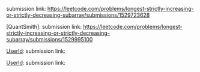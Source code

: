[UserId]: 529JEITKKO
submission link: https://leetcode.com/problems/longest-strictly-increasing-or-strictly-decreasing-subarray/submissions/1529723628

[QuantSmith]:
submission link: https://leetcode.com/problems/longest-strictly-increasing-or-strictly-decreasing-subarray/submissions/1529995100

[UserId]:
submission link: 

[UserId]:
submission link: 
